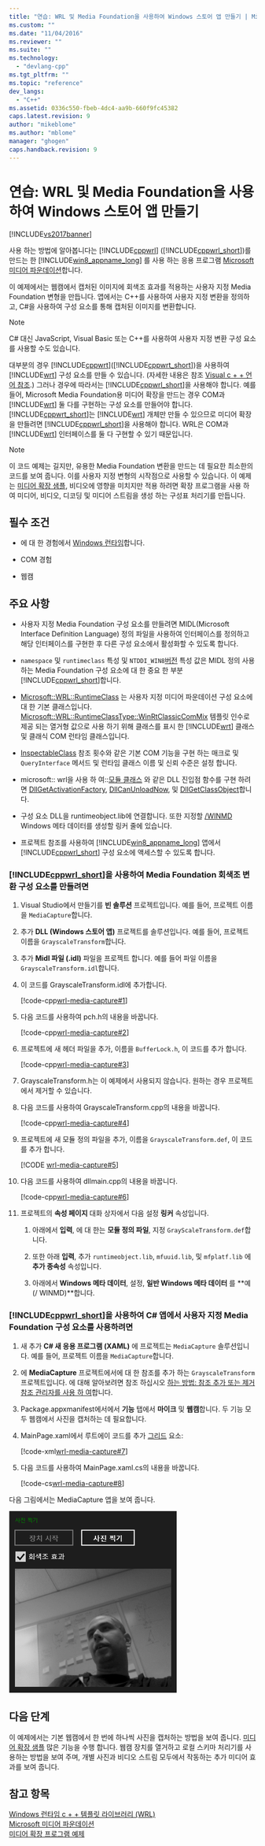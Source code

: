 ```yaml
---
title: "연습: WRL 및 Media Foundation을 사용하여 Windows 스토어 앱 만들기 | Microsoft Docs"
ms.custom: ""
ms.date: "11/04/2016"
ms.reviewer: ""
ms.suite: ""
ms.technology: 
  - "devlang-cpp"
ms.tgt_pltfrm: ""
ms.topic: "reference"
dev_langs: 
  - "C++"
ms.assetid: 0336c550-fbeb-4dc4-aa9b-660f9fc45382
caps.latest.revision: 9
author: "mikeblome"
ms.author: "mblome"
manager: "ghogen"
caps.handback.revision: 9
---
```

# 연습: WRL 및 Media Foundation을 사용하여 Windows 스토어 앱 만들기
[!INCLUDE[vs2017banner](../assembler/inline/includes/vs2017banner.md)]

사용 하는 방법에 알아봅니다는 [!INCLUDE[cppwrl](../windows/includes/cppwrl_md.md)] ([!INCLUDE[cppwrl_short](../windows/includes/cppwrl_short_md.md)])를 만드는 한 [!INCLUDE[win8_appname_long](../build/includes/win8_appname_long_md.md)] 를 사용 하는 응용 프로그램 [Microsoft 미디어 파운데이션](http://msdn.microsoft.com/library/windows/apps/ms694197)합니다.  
  
 이 예제에서는 웹캠에서 캡처된 이미지에 회색조 효과를 적용하는 사용자 지정 Media Foundation 변형을 만듭니다. 앱에서는 C++를 사용하여 사용자 지정 변환을 정의하고, C#을 사용하여 구성 요소를 통해 캡처된 이미지를 변환합니다.  
  
> [!NOTE]
>  C# 대신 JavaScript, Visual Basic 또는 C++를 사용하여 사용자 지정 변환 구성 요소를 사용할 수도 있습니다.  
  
 대부분의 경우 [!INCLUDE[cppwrt](../build/reference/includes/cppwrt_md.md)]([!INCLUDE[cppwrt_short](../build/reference/includes/cppwrt_short_md.md)])을 사용하여 [!INCLUDE[wrt](../atl/reference/includes/wrt_md.md)] 구성 요소를 만들 수 있습니다. (자세한 내용은 참조 [Visual c + + 언어 참조](../Topic/Visual%20C++%20Language%20Reference%20\(C++-CX\).md).) 그러나 경우에 따라서는 [!INCLUDE[cppwrl_short](../windows/includes/cppwrl_short_md.md)]을 사용해야 합니다. 예를 들어, Microsoft Media Foundation용 미디어 확장을 만드는 경우 COM과 [!INCLUDE[wrt](../atl/reference/includes/wrt_md.md)] 둘 다를 구현하는 구성 요소를 만들어야 합니다. [!INCLUDE[cppwrt_short](../build/reference/includes/cppwrt_short_md.md)]는 [!INCLUDE[wrt](../atl/reference/includes/wrt_md.md)] 개체만 만들 수 있으므로 미디어 확장을 만들려면 [!INCLUDE[cppwrl_short](../windows/includes/cppwrl_short_md.md)]을 사용해야 합니다. WRL은 COM과 [!INCLUDE[wrt](../atl/reference/includes/wrt_md.md)] 인터페이스를 둘 다 구현할 수 있기 때문입니다.  
  
> [!NOTE]
>  이 코드 예제는 길지만, 유용한 Media Foundation 변환을 만드는 데 필요한 최소한의 코드를 보여 줍니다. 이를 사용자 지정 변형의 시작점으로 사용할 수 있습니다. 이 예제는 [미디어 확장 샘플](http://code.msdn.microsoft.com/windowsapps/Media-extensions-sample-7b466096), 비디오에 영향을 미치지만 적용 하려면 확장 프로그램을 사용 하 여 미디어, 비디오, 디코딩 및 미디어 스트림을 생성 하는 구성표 처리기를 만듭니다.  
  
## <a name="prerequisites"></a>필수 조건  
  
-   에 대 한 경험에서 [Windows 런타임](http://msdn.microsoft.com/library/windows/apps/br211377.aspx)합니다.  
  
-   COM 경험  
  
-   웹캠  
  
## <a name="key-points"></a>주요 사항  
  
-   사용자 지정 Media Foundation 구성 요소를 만들려면 MIDL(Microsoft Interface Definition Language) 정의 파일을 사용하여 인터페이스를 정의하고 해당 인터페이스를 구현한 후 다른 구성 요소에서 활성화할 수 있도록 합니다.  
  
-    `namespace` 및 `runtimeclass` 특성 및 `NTDDI_WIN8`[버전](http://msdn.microsoft.com/ko-kr/66ac5cf3-2230-44fd-aaf6-8013e4a4ae81) 특성 값은 MIDL 정의 사용 하는 Media Foundation 구성 요소에 대 한 중요 한 부분 [!INCLUDE[cppwrl_short](../windows/includes/cppwrl_short_md.md)]합니다.  
  
-   [Microsoft::WRL::RuntimeClass](../windows/runtimeclass-class.md) 는 사용자 지정 미디어 파운데이션 구성 요소에 대 한 기본 클래스입니다.  [Microsoft::WRL::RuntimeClassType::WinRtClassicComMix](../windows/runtimeclasstype-enumeration.md) 템플릿 인수로 제공 되는 열거형 값으로 사용 하기 위해 클래스를 표시 한 [!INCLUDE[wrt](../atl/reference/includes/wrt_md.md)] 클래스 및 클래식 COM 런타임 클래스입니다.  
  
-    [InspectableClass](../windows/inspectableclass-macro.md) 참조 횟수와 같은 기본 COM 기능을 구현 하는 매크로 및 `QueryInterface` 메서드 및 런타임 클래스 이름 및 신뢰 수준은 설정 합니다.  
  
-   microsoft:: wrl을 사용 하 여::[모듈 클래스](https://www.microsoftonedoc.com/#/organizations/e6f6a65cf14f462597b64ac058dbe1d0/projects/3fedad16-eaf1-41a6-8f96-0c1949c68f32/containers/a3daf831-1c5f-4bbe-964d-503870caf874/tocpaths/b4acf5de-2f4c-4c8b-b5ff-9140d023ecbe/locales/en-US) 와 같은 DLL 진입점 함수를 구현 하려면 [DllGetActivationFactory](http://msdn.microsoft.com/library/br205771.aspx), [DllCanUnloadNow](http://msdn.microsoft.com/library/windows/desktop/ms690368\(v=vs.85\).aspx), 및 [DllGetClassObject](http://msdn.microsoft.com/library/windows/desktop/ms680760\(v=vs.85\).aspx)합니다.  
  
-   구성 요소 DLL을 runtimeobject.lib에 연결합니다. 또한 지정할 [/WINMD](../Topic/Compiler%20and%20Linker%20options%20\(C++-CX\).md) Windows 메타 데이터를 생성할 링커 줄에 있습니다.  
  
-   프로젝트 참조를 사용하여 [!INCLUDE[win8_appname_long](../build/includes/win8_appname_long_md.md)] 앱에서 [!INCLUDE[cppwrl_short](../windows/includes/cppwrl_short_md.md)] 구성 요소에 액세스할 수 있도록 합니다.  
  
### <a name="to-use-the-includecppwrlshorttokencppwrlshortmdmd-to-create-the-media-foundation-grayscale-transform-component"></a>[!INCLUDE[cppwrl_short](../windows/includes/cppwrl_short_md.md)]을 사용하여 Media Foundation 회색조 변환 구성 요소를 만들려면  
  
1.  Visual Studio에서 만들기를 **빈 솔루션** 프로젝트입니다. 예를 들어, 프로젝트 이름을 `MediaCapture`합니다.  
  
2.  추가 **DLL (Windows 스토어 앱)** 프로젝트를 솔루션입니다. 예를 들어, 프로젝트 이름을 `GrayscaleTransform`합니다.  
  
3.  추가 **Midl 파일 (.idl)** 파일을 프로젝트 합니다. 예를 들어 파일 이름을 `GrayscaleTransform.idl`합니다.  
  
4.  이 코드를 GrayscaleTransform.idl에 추가합니다.  
  
     [!code-cpp[wrl-media-capture#1](../windows/codesnippet/CPP/walkthrough-creating-a-windows-store-app-using-wrl-and-media-foundation_1.idl)]  
  
5.  다음 코드를 사용하여 pch.h의 내용을 바꿉니다.  
  
     [!code-cpp[wrl-media-capture#2](../windows/codesnippet/CPP/walkthrough-creating-a-windows-store-app-using-wrl-and-media-foundation_2.h)]  
  
6.  프로젝트에 새 헤더 파일을 추가, 이름을 `BufferLock.h`, 이 코드를 추가 합니다.  
  
     [!code-cpp[wrl-media-capture#3](../windows/codesnippet/CPP/walkthrough-creating-a-windows-store-app-using-wrl-and-media-foundation_3.h)]  
  
7.  GrayscaleTransform.h는 이 예제에서 사용되지 않습니다. 원하는 경우 프로젝트에서 제거할 수 있습니다.  
  
8.  다음 코드를 사용하여 GrayscaleTransform.cpp의 내용을 바꿉니다.  
  
     [!code-cpp[wrl-media-capture#4](../windows/codesnippet/CPP/walkthrough-creating-a-windows-store-app-using-wrl-and-media-foundation_4.cpp)]  
  
9. 프로젝트에 새 모듈 정의 파일을 추가, 이름을 `GrayscaleTransform.def`, 이 코드를 추가 합니다.  
  
     [!CODE [wrl-media-capture#5](../CodeSnippet/VS_Snippets_Misc/wrl-media-capture#5)]  
  
10. 다음 코드를 사용하여 dllmain.cpp의 내용을 바꿉니다.  
  
     [!code-cpp[wrl-media-capture#6](../windows/codesnippet/CPP/walkthrough-creating-a-windows-store-app-using-wrl-and-media-foundation_6.cpp)]  
  
11. 프로젝트의 **속성 페이지** 대화 상자에서 다음 설정 **링커** 속성입니다.  
  
    1.  아래에서 **입력**, 에 대 한는 **모듈 정의 파일**, 지정 `GrayScaleTransform.def`합니다.  
  
    2.  또한 아래 **입력**, 추가 `runtimeobject.lib`, `mfuuid.lib`, 및 `mfplatf.lib` 에 **추가 종속성** 속성입니다.  
  
    3.  아래에서 **Windows 메타 데이터**, 설정, **일반 Windows 메타 데이터** 를 **예 (/ WINMD)**합니다.  
  
### <a name="to-use-the-includecppwrlshorttokencppwrlshortmdmd-the-custom-media-foundation-component-from-a-c-app"></a>[!INCLUDE[cppwrl_short](../windows/includes/cppwrl_short_md.md)]을 사용하여 C# 앱에서 사용자 지정 Media Foundation 구성 요소를 사용하려면  
  
1.  새 추가 **C# 새 응용 프로그램 (XAML)** 에 프로젝트는 `MediaCapture` 솔루션입니다. 예를 들어, 프로젝트 이름을 `MediaCapture`합니다.  
  
2.  에 **MediaCapture** 프로젝트에서에 대 한 참조를 추가 하는 `GrayscaleTransform` 프로젝트입니다. 에 대해 알아보려면 참조 하십시오 [하는 방법: 참조 추가 또는 제거 참조 관리자를 사용 하 여](../Topic/How%20to:%20Add%20or%20Remove%20References%20By%20Using%20the%20Reference%20Manager.md)합니다.  
  
3.  Package.appxmanifest에서에서 **기능** 탭에서 **마이크** 및 **웹캠**합니다. 두 기능 모두 웹캠에서 사진을 캡처하는 데 필요합니다.  
  
4.  MainPage.xaml에서 루트에이 코드를 추가 [그리드](http://msdn.microsoft.com/library/windows/apps/xaml/windows.ui.xaml.controls.grid.aspx) 요소:  
  
     [!code-xml[wrl-media-capture#7](../windows/codesnippet/Xaml/walkthrough-creating-a-windows-store-app-using-wrl-and-media-foundation_7.xaml)]  
  
5.  다음 코드를 사용하여 MainPage.xaml.cs의 내용을 바꿉니다.  
  
     [!code-cs[wrl-media-capture#8](../windows/codesnippet/CSharp/walkthrough-creating-a-windows-store-app-using-wrl-and-media-foundation_8.cs)]  
  
 다음 그림에서는 MediaCapture 앱을 보여 줍니다.  
  
 ![사진을 캡처하는 MediaCapture 앱](../windows/media/wrl_media_capture.png "WRL_Media_Capture")  
  
## <a name="next-steps"></a>다음 단계  
 이 예제에서는 기본 웹캠에서 한 번에 하나씩 사진을 캡처하는 방법을 보여 줍니다.  [미디어 확장 샘플](http://code.msdn.microsoft.com/windowsapps/Media-extensions-sample-7b466096) 많은 기능을 수행 합니다. 웹캠 장치를 열거하고 로컬 스키마 처리기를 사용하는 방법을 보여 주며, 개별 사진과 비디오 스트림 모두에서 작동하는 추가 미디어 효과를 보여 줍니다.  
  
## <a name="see-also"></a>참고 항목  
 [Windows 런타임 c + + 템플릿 라이브러리 (WRL)](../windows/windows-runtime-cpp-template-library-wrl.md)   
 [Microsoft 미디어 파운데이션](http://msdn.microsoft.com/library/windows/apps/ms694197)   
 [미디어 확장 프로그램 예제](http://code.msdn.microsoft.com/windowsapps/Media-extensions-sample-7b466096)